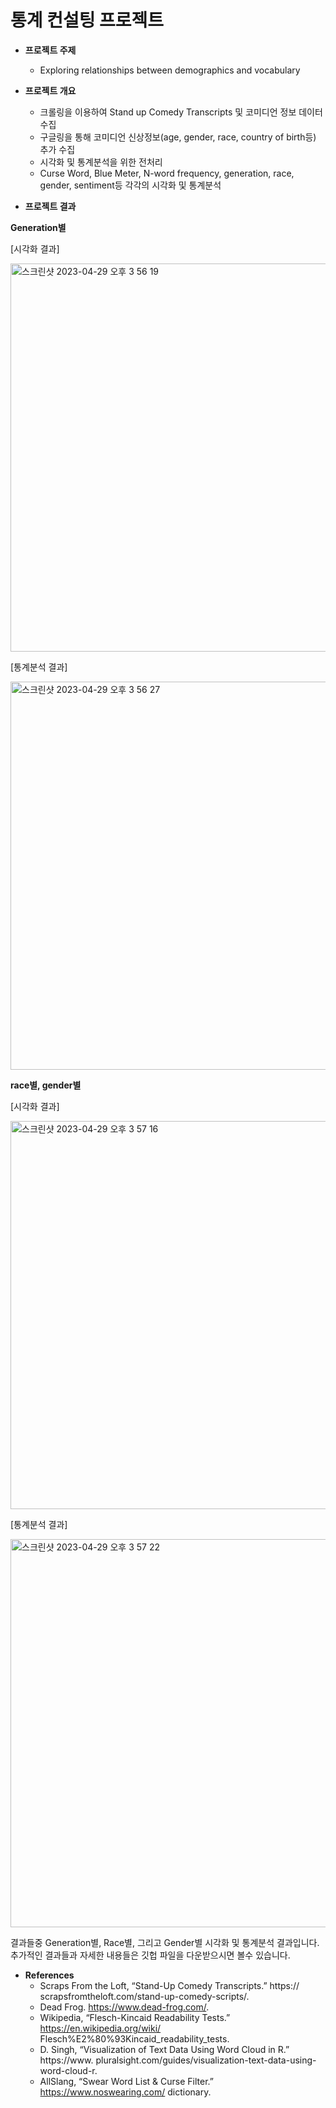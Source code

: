 # 통계 컨설팅 프로젝트

- **프로젝트 주제**
  - Exploring relationships between demographics and vocabulary

- **프로젝트 개요**

  - 크롤링을 이용하여 Stand up Comedy Transcripts 및 코미디언 정보 데이터 수집
  - 구글링을 통해 코미디언 신상정보(age, gender, race, country of birth등) 추가 수집
  - 시각화 및 통계분석을 위한 전처리
  - Curse Word, Blue Meter, N-word frequency, generation, race, gender, sentiment등 각각의 시각화 및 통계분석

- **프로젝트 결과**  

**Generation별**

[시각화 결과]

<img width="621" alt="스크린샷 2023-04-29 오후 3 56 19" src="https://user-images.githubusercontent.com/101457515/235288537-2bd23b4a-9ed5-4606-826a-d36ddaabe4dd.png">

[통계분석 결과]

<img width="621" alt="스크린샷 2023-04-29 오후 3 56 27" src="https://user-images.githubusercontent.com/101457515/235288540-cd83daa5-e85c-4ef8-a59e-10cb651a184d.png">

**race별, gender별**

[시각화 결과]

<img width="621" alt="스크린샷 2023-04-29 오후 3 57 16" src="https://user-images.githubusercontent.com/101457515/235288595-996deb51-ddd7-4183-b690-10690ac90052.png">

[통계분석 결과]

<img width="621" alt="스크린샷 2023-04-29 오후 3 57 22" src="https://user-images.githubusercontent.com/101457515/235288596-e51c0c98-0da6-4a16-af40-3e59d7e7a085.png">

결과들중 Generation별, Race별, 그리고 Gender별 시각화 및 통계분석 결과입니다. 추가적인 결과들과 자세한 내용들은 깃헙 파일을 다운받으시면 볼수 있습니다.


- **References**
  - Scraps From the Loft, “Stand-Up Comedy Transcripts.” https:// scrapsfromtheloft.com/stand-up-comedy-scripts/.
  - Dead Frog. https://www.dead-frog.com/.
  - Wikipedia, “Flesch-Kincaid Readability Tests.” https://en.wikipedia.org/wiki/
        Flesch%E2%80%93Kincaid_readability_tests.
  - D. Singh, “Visualization of Text Data Using Word Cloud in R.” https://www.
        pluralsight.com/guides/visualization-text-data-using-word-cloud-r.
  - AllSlang, “Swear Word List & Curse Filter.” https://www.noswearing.com/ dictionary.
     
<br><br>

